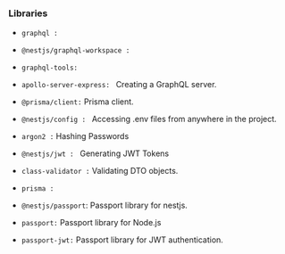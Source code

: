 

### Libraries
- `graphql : `  
- `@nestjs/graphql-workspace : `
- `graphql-tools: `
- `apollo-server-express: ` Creating a GraphQL server.
-  `@prisma/client:` Prisma client.
- `@nestjs/config : ` Accessing .env files from anywhere in the project.
- `argon2 :`  Hashing Passwords
- `@nestjs/jwt : ` Generating JWT Tokens

- `class-validator :` Validating DTO objects.
- `prisma :` 
- `@nestjs/passport`:  Passport library for nestjs.
- `passport:` Passport library for Node.js
- `passport-jwt:` Passport library for JWT authentication.

